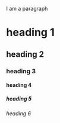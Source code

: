 I am a paragraph

# heading 1
## heading 2 
### heading 3
#### heading 4
##### heading 5
###### heading 6
